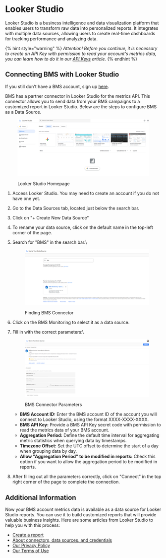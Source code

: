 # Looker  Studio

Looker Studio is a business intelligence and data visualization platform that enables users to transform raw data into personalized reports. It integrates with multiple data sources, allowing users to create real-time dashboards for tracking performance and analyzing data.

{% hint style="warning" %}
_Attention! Before you continue, it is necessary to create an API Key with permission to read your account's metrics data, you can learn how to do it in our_ [_API Keys_](../identity-access-management-iam/api-keys.md) _article._
{% endhint %}

## Connecting BMS with Looker Studio

If you still don't have a BMS account, sign up [here](https://console.bluems.com/#signUp).

BMS has a partner connector in Looker Studio for the metrics API. This connector allows you to send data from your BMS campaigns to a customized report in Looker Studio. Below are the steps to configure BMS as a Data Source.

<figure><img src="../../.gitbook/assets/image (4).png" alt=""><figcaption><p>Looker Studio Homepage</p></figcaption></figure>

1. Access Looker Studio. You may need to create an account if you do not have one yet.
2. Go to the Data Sources tab, located just below the search bar.
3. Click on "+ Create New Data Source"
4. To rename your data source, click on the default name in the top-left corner of the page.
5.  Search for "BMS" in the search bar.\


    <figure><img src="../../.gitbook/assets/image (1) (19).png" alt=""><figcaption><p>Finding BMS Connector</p></figcaption></figure>


6. Click on the BMS Monitoring to select it as a data source.
7.  Fill in with the correct parameters:\


    <figure><img src="../../.gitbook/assets/image (2) (14).png" alt=""><figcaption><p>BMS Connector Parameters</p></figcaption></figure>



    * **BMS Account ID:** Enter the BMS account ID of the account you will connect to Looker Studio, using the format XXXX-XXXX-XXXX.
    * **BMS API Key:** Provide a BMS API Key secret code with permission to read the metrics data of your BMS account.
    * **Aggregation Period:** Define the default time interval for aggregating metric statistics when querying data by timestamps.
    * **Timezone Offset:** Set the UTC offset to determine the start of a day when grouping data by day.
    * **Allow "Aggregation Period" to be modified in reports:** Check this option if you want to allow the aggregation period to be modified in reports.
8. After filling out all the parameters correctly, click on "Connect" in the top right corner of the page to complete the connection.

## Additional Information

Now your BMS account metrics data is available as a data source for Looker Studio reports. You can use it to build customized reports that will provide valuable business insights. Here are some articles from Looker Studio to help you with this process:

* [Create a report](https://cloud.google.com/looker/docs/studio/create-a-report)
* [About connectors, data sources, and credentials](https://cloud.google.com/looker/docs/studio/about-connectors-data-sources-and-credentials)
* [Our Privacy Policy](https://bluems.com/privacy/home.html)
* [Our Terms of Use](https://console.bluems.com/assets/docs/signup-terms-and-conditions-20240404.pdf)
